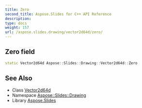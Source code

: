 ```yaml
---
title: Zero
second_title: Aspose.Slides for C++ API Reference
description: 
type: docs
weight: 157
url: /aspose.slides.drawing/vector2d64d/zero/
---
```

## Zero field




```cpp
static Vector2d64d Aspose::Slides::Drawing::Vector2d64d::Zero
```

## See Also

* Class [Vector2d64d](../)
* Namespace [Aspose::Slides::Drawing](../../)
* Library [Aspose.Slides](../../../)